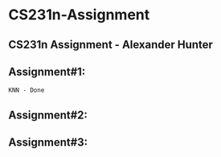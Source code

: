 # CS231n-Assignment
## CS231n Assignment - Alexander Hunter

## Assignment#1:
    KNN - Done

## Assignment#2:
  
## Assignment#3:
  
